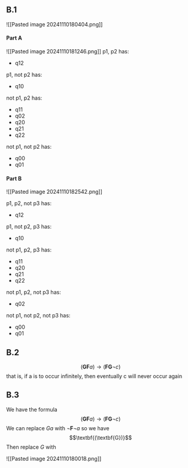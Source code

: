 ## B.1
![[Pasted image 20241110180404.png]]
#### Part A
![[Pasted image 20241110181246.png]]
p1, p2 has:
- q12

p1, not p2 has:
- q10

not p1, p2 has:
- q11
- q02
- q20
- q21
- q22

not p1, not p2 has:
- q00
- q01
#### Part B
![[Pasted image 20241110182542.png]]

p1, p2, not p3 has:
- q12

p1, not p2, p3 has:
- q10

not p1, p2, p3 has:
- q11
- q20
- q21
- q22

not p1, p2, not p3 has:
- q02

not p1, not p2, not p3 has:
- q00
- q01

## B.2
$$(\textbf{GF}a) \rightarrow (\textbf{FG}\neg c)$$
that is, if a is to occur infinitely, then eventually c will never occur again

## B.3
We have the formula 
$$(\textbf{GF}a) \rightarrow (\textbf{FG}\neg c)$$
We can replace $Ga$ with $\neg\textbf{F}\neg a$ so we have
$$\textbf{(\textbf{G})}$$
Then replace $G$ with

![[Pasted image 20241110180018.png]]